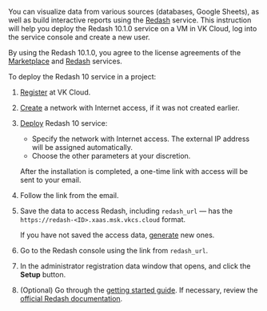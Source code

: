 You can visualize data from various sources (databases, Google Sheets), as well as build interactive reports using the [Redash](https://msk.cloud.vk.com/app/en/services/marketplace/v2/apps/service/7ee4cc28-6b2b-4595-b119-89c718af9e8b/latest/info/) service. This instruction will help you deploy the Redash 10.1.0 service on a VM in VK Cloud, log into the service console and create a new user.

By using the Redash 10.1.0, you agree to the license agreements of the [Marketplace](/ru/additionals/start/legal/marketplace "change-lang") and [Redash](https://redash.io/terms) services.

To deploy the Redash 10 service in a project:

1. [Register](/en/additionals/start/account-registration) at VK Cloud.
1. [Create](/en/networks/vnet/operations/manage-net#creating_a_network) a network with Internet access, if it was not created earlier.
1. [Deploy](../../instructions/pr-instance-add/) Redash 10 service:

   - Specify the network with Internet access. The external IP address will be assigned automatically.
   - Choose the other parameters at your discretion.

   After the installation is completed, a one-time link with access will be sent to your email.

1. Follow the link from the email.
1. Save the data to access Redash, including `redash_url` — has the `https://redash-<ID>.xaas.msk.vkcs.cloud` format.

   <info>

   If you have not saved the access data, [generate](../../instructions/pr-instance-manage#updating_access_to_a_service_instance) new ones.

   </info>

1. Go to the Redash console using the link from `redash_url`.
1. In the administrator registration data window that opens, and click the **Setup** button.
1. (Optional) Go through the [getting started guide](https://redash.io/help/user-guide/getting-started). If necessary, review the [official Redash documentation](https://redash.io/help/).
